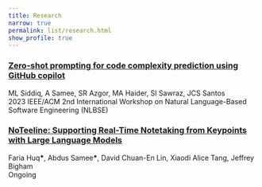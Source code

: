 ```yaml
---
title: Research
narrow: true
permalink: list/research.html
show_profile: true
---
```


<div class = "card mb-2">
  <div class = "card-body">
    <h3 class = "card-title">
      <a _blank href="https://ieeexplore.ieee.org/document/10189162">
        Zero-shot prompting for code complexity prediction using GitHub copilot
      </a>
    </h3>
    <div class="card-text mb-0">
        ML Siddiq, A Samee, SR Azgor, MA Haider, SI Sawraz, JCS Santos
    </div>
    <div class="card-text font-weight-light mb-0">
        2023 IEEE/ACM 2nd International Workshop on Natural Language-Based Software Engineering (NLBSE)
    </div>
  </div>
</div>

<div class = "card mb-2">
  <div class = "card-body">
    <h3 class = "card-title">
      <a _blank href="https://arxiv.org/abs/2409.16493">
        NoTeeline: Supporting Real-Time Notetaking from Keypoints with Large Language Models
      </a>
    </h3>
    <div class="card-text font-weight-light mb-0">
       Faria Huq<b>*</b>, Abdus Samee<b>*</b>, David Chuan-En Lin, Xiaodi Alice Tang, Jeffrey Bigham
    </div>
    <span class="badge badge-info">Ongoing</span>
  </div>
</div>
